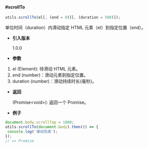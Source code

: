 #### #scrollTo

```javascript
utils.scrollTo(el[, (end = 0)][, (duration = 500)]);
```

单位时间（duration）内滑动指定 HTML 元素（el）到指定位置（end）。

- **引入版本**

    1.0.0

- **参数**

1. el (Element): 待滑动 HTML 元素。
2. end (number)：滑动元素到指定位置。
3. duration (number)：滑动持续时长{毫秒}。

- **返回**

    (Promise&lt;void&gt;): 返回一个 Promise。

- **例子**

```javascript
document.body.scrollTop = 1000;
utils.scrollTo(document.body).then(() => {
 console.log('滑动完成');
});
// => Promise
```
